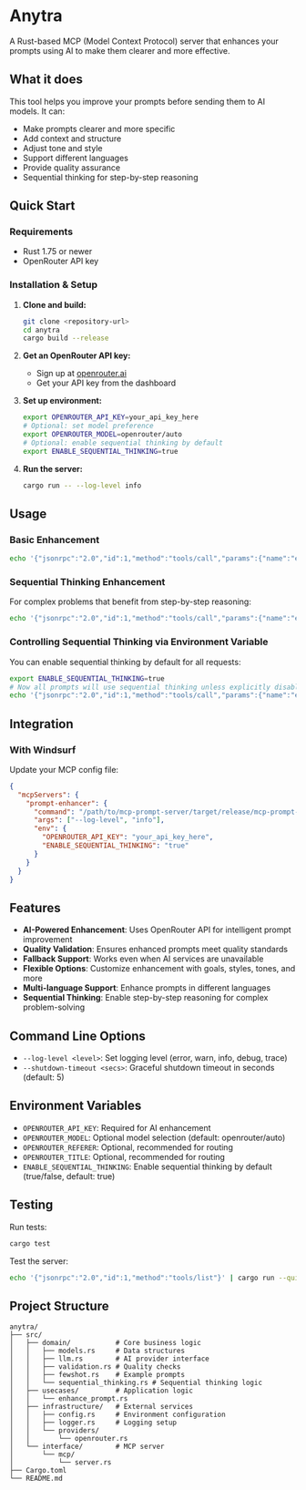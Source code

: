 # Anytra

A Rust-based MCP (Model Context Protocol) server that enhances your prompts using AI to make them clearer and more effective.

## What it does

This tool helps you improve your prompts before sending them to AI models. It can:

- Make prompts clearer and more specific
- Add context and structure
- Adjust tone and style
- Support different languages
- Provide quality assurance
- Sequential thinking for step-by-step reasoning

## Quick Start

### Requirements
- Rust 1.75 or newer
- OpenRouter API key

### Installation & Setup

1. **Clone and build:**
   ```bash
   git clone <repository-url>
   cd anytra
   cargo build --release
   ```

2. **Get an OpenRouter API key:**
   - Sign up at [openrouter.ai](https://openrouter.ai)
   - Get your API key from the dashboard

3. **Set up environment:**
   ```bash
   export OPENROUTER_API_KEY=your_api_key_here
   # Optional: set model preference
   export OPENROUTER_MODEL=openrouter/auto
   # Optional: enable sequential thinking by default
   export ENABLE_SEQUENTIAL_THINKING=true
   ```

4. **Run the server:**
   ```bash
   cargo run -- --log-level info
   ```

## Usage

### Basic Enhancement
```bash
echo '{"jsonrpc":"2.0","id":1,"method":"tools/call","params":{"name":"enhance_prompt","arguments":{"prompt":"write code for fibonacci"}}}' | cargo run --quiet --
```

### Sequential Thinking Enhancement
For complex problems that benefit from step-by-step reasoning:
```bash
echo '{"jsonrpc":"2.0","id":1,"method":"tools/call","params":{"name":"enhance_prompt","arguments":{"prompt":"solve this coding problem","goal":"provide step-by-step solution","enable_sequential_thinking":true,"thought_count":3}}}' | cargo run --quiet --
```

### Controlling Sequential Thinking via Environment Variable
You can enable sequential thinking by default for all requests:
```bash
export ENABLE_SEQUENTIAL_THINKING=true
# Now all prompts will use sequential thinking unless explicitly disabled
echo '{"jsonrpc":"2.0","id":1,"method":"tools/call","params":{"name":"enhance_prompt","arguments":{"prompt":"complex problem"}}}' | cargo run --quiet --
```

## Integration
### With Windsurf
Update your MCP config file:

```json
{
  "mcpServers": {
    "prompt-enhancer": {
      "command": "/path/to/mcp-prompt-server/target/release/mcp-prompt-server",
      "args": ["--log-level", "info"],
      "env": {
        "OPENROUTER_API_KEY": "your_api_key_here",
        "ENABLE_SEQUENTIAL_THINKING": "true"
      }
    }
  }
}
```

## Features

- **AI-Powered Enhancement**: Uses OpenRouter API for intelligent prompt improvement
- **Quality Validation**: Ensures enhanced prompts meet quality standards
- **Fallback Support**: Works even when AI services are unavailable
- **Flexible Options**: Customize enhancement with goals, styles, tones, and more
- **Multi-language Support**: Enhance prompts in different languages
- **Sequential Thinking**: Enable step-by-step reasoning for complex problem-solving

## Command Line Options

- `--log-level <level>`: Set logging level (error, warn, info, debug, trace)
- `--shutdown-timeout <secs>`: Graceful shutdown timeout in seconds (default: 5)

## Environment Variables

- `OPENROUTER_API_KEY`: Required for AI enhancement
- `OPENROUTER_MODEL`: Optional model selection (default: openrouter/auto)
- `OPENROUTER_REFERER`: Optional, recommended for routing
- `OPENROUTER_TITLE`: Optional, recommended for routing
- `ENABLE_SEQUENTIAL_THINKING`: Enable sequential thinking by default (true/false, default: true)

## Testing

Run tests:
```bash
cargo test
```

Test the server:
```bash
echo '{"jsonrpc":"2.0","id":1,"method":"tools/list"}' | cargo run --quiet --
```

## Project Structure

```
anytra/
├── src/
│   ├── domain/           # Core business logic
│   │   ├── models.rs     # Data structures
│   │   ├── llm.rs        # AI provider interface
│   │   ├── validation.rs # Quality checks
│   │   ├── fewshot.rs    # Example prompts
│   │   └── sequential_thinking.rs # Sequential thinking logic
│   ├── usecases/         # Application logic
│   │   └── enhance_prompt.rs
│   ├── infrastructure/   # External services
│   │   ├── config.rs     # Environment configuration
│   │   ├── logger.rs     # Logging setup
│   │   └── providers/
│   │       └── openrouter.rs
│   └── interface/        # MCP server
│       └── mcp/
│           └── server.rs
├── Cargo.toml
└── README.md
```


